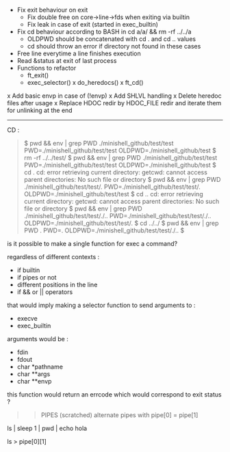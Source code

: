 - Fix exit behaviour on exit
	- Fix double free on core->line->fds when exiting via builtin
	- Fix leak in case of exit (started in exec_builtin)
- Fix cd behaviour according to BASH in cd a/a/ && rm -rf ../../a
	- OLDPWD should be concatenated with cd . and cd .. values 
	- cd should throw an error if directory not found in these cases
- Free line everytime a line finishes execution
- Read &status at exit of last process
- Functions to refactor
	- ft_exit()
	- exec_selector()
	x do_heredocs()
	x ft_cd()


x Add basic envp in case of (!envp)
x Add SHLVL handling
x Delete heredoc files after usage
	x Replace HDOC redir by HDOC_FILE redir and iterate them for unlinking at the end

----------------------


CD :
>$ pwd && env | grep PWD
./minishell_github/test/test
PWD=./minishell_github/test/test
OLDPWD=./minishell_github/test
>$ rm -rf ../../test/
>$ pwd && env | grep PWD
./minishell_github/test/test
PWD=./minishell_github/test/test
OLDPWD=./minishell_github/test
>$ cd .
cd: error retrieving current directory: getcwd: cannot access parent directories: No such file or directory
>$ pwd && env | grep PWD
./minishell_github/test/test/.
PWD=./minishell_github/test/test/.
OLDPWD=./minishell_github/test/test
>$ cd ..
cd: error retrieving current directory: getcwd: cannot access parent directories: No such file or directory
>$ pwd && env | grep PWD
./minishell_github/test/test/./..
PWD=./minishell_github/test/test/./..
OLDPWD=./minishell_github/test/test/.
>$ cd ../../
>$ pwd && env | grep PWD
.
PWD=.
OLDPWD=./minishell_github/test/test/./..
>$ 


is it possible to make a single function for exec a command?

regardless of different contexts :
- if builtin
- if pipes or not
- different positions in the line
- if && or || operators


that would imply making a selector function to send arguments to :
- execve
- exec_builtin

arguments would be :
- fdin
- fdout
- char *pathname
- char **args
- char **envp

this function would return an errcode which would correspond to exit status ?


>> PIPES (scratched)
alternate pipes with pipe[0] = pipe[1]

ls | sleep 1 | pwd | echo hola

ls > pipe[0][1]


